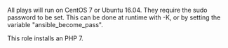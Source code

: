 All plays will run on CentOS 7 or Ubuntu 16.04. They require the sudo password to be set. This can be done at runtime with -K, or by setting the variable "ansible_become_pass".

This role installs an PHP 7.
